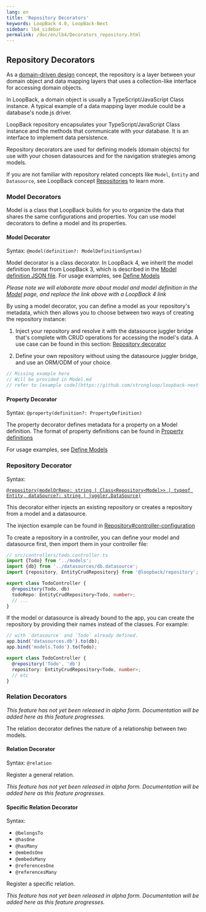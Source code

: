 ```yaml
---
lang: en
title: 'Repository Decorators'
keywords: LoopBack 4.0, LoopBack-Next
sidebar: lb4_sidebar
permalink: /doc/en/lb4/Decorators_repository.html
---
```


## Repository Decorators

As a [domain-driven design](https://en.wikipedia.org/wiki/Domain-driven_design)
concept, the repository is a layer between your domain object and data mapping
layers that uses a collection-like interface for accessing domain objects.

In LoopBack, a domain object is usually a TypeScript/JavaScript Class instance.
A typical example of a data mapping layer module could be a database's node.js
driver.

LoopBack repository encapsulates your TypeScript/JavaScript Class instance and
the methods that communicate with your database. It is an interface to implement
data persistence.

Repository decorators are used for defining models (domain objects) for use with
your chosen datasources and for the navigation strategies among models.

If you are not familiar with repository related concepts like `Model`, `Entity`
and `Datasource`, see LoopBack concept [Repositories](Repositories.md) to learn
more.

### Model Decorators

Model is a class that LoopBack builds for you to organize the data that shares
the same configurations and properties. You can use model decorators to define a
model and its properties.

#### Model Decorator

Syntax: `@model(definition?: ModelDefinitionSyntax)`

Model decorator is a class decorator. In LoopBack 4, we inherit the model
definition format from LoopBack 3, which is described in the
[Model definition JSON file](https://loopback.io/doc/en/lb3/Model-definition-JSON-file).
For usage examples, see [Define Models](Repositories.md#define-models)

_Please note we will elaborate more about model and model definition in the
[Model](Model.md) page, and replace the link above with a LoopBack 4 link_

By using a model decorator, you can define a model as your repository's
metadata, which then allows you to choose between two ways of creating the
repository instance:

1. Inject your repository and resolve it with the datasource juggler bridge  
   that's complete with CRUD operations for accessing the model's data. A use
   case can be found in this section:
   [Repository decorator](#repository-decorator)

2. Define your own repository without using the datasource juggler bridge, and
   use an ORM/ODM of your choice.

```ts
// Missing example here
// Will be provided in Model.md
// refer to [example code](https://github.com/strongloop/loopback-next-example/blob/master/services/account-without-juggler/repositories/account/models/Account.ts)
```

#### Property Decorator

Syntax: `@property(definition?: PropertyDefinition)`

The property decorator defines metadata for a property on a Model definition.
The format of property definitions can be found in
[Property definitions](https://loopback.io/doc/en/lb2/Model-definition-JSON-file.html#properties)

For usage examples, see [Define Models](Repositories.md#define-models)

### Repository Decorator

Syntax:

[`@repository(modelOrRepo: string | Class<Repository<Model>> | typeof Entity, dataSource?: string | juggler.DataSource)`](http://apidocs.loopback.io/@loopback%2fdocs/repository.html#repository)

This decorator either injects an existing repository or creates a repository
from a model and a datasource.

The injection example can be found in
[Repository#controller-configuration](Repositories.md#controller-configuration)

To create a repository in a controller, you can define your model and datasource
first, then import them in your controller file:

```ts
// src/controllers/todo.controller.ts
import {Todo} from '../models';
import {db} from '../datasources/db.datasource';
import {repository, EntityCrudRepository} from '@loopback/repository';

export class TodoController {
  @repository(Todo, db)
  todoRepo: EntityCrudRepository<Todo, number>;
  // ...
}
```

If the model or datasource is already bound to the app, you can create the
repository by providing their names instead of the classes. For example:

```ts
// with `datasource` and `Todo` already defined.
app.bind('datasources.db').to(db);
app.bind('models.Todo').to(Todo);

export class TodoController {
  @repository('Todo', 'db')
  repository: EntityCrudRepository<Todo, number>;
  // etc
}
```

### Relation Decorators

_This feature has not yet been released in alpha form. Documentation will be
added here as this feature progresses._

The relation decorator defines the nature of a relationship between two models.

#### Relation Decorator

Syntax: `@relation`

Register a general relation.

_This feature has not yet been released in alpha form. Documentation will be
added here as this feature progresses._

#### Specific Relation Decorator

Syntax:

- `@belongsTo`
- `@hasOne`
- `@hasMany`
- `@embedsOne`
- `@embedsMany`
- `@referencesOne`
- `@referencesMany`

Register a specific relation.

_This feature has not yet been released in alpha form. Documentation will be
added here as this feature progresses._
